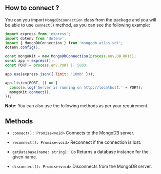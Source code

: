 ## How to connect ?

You can you import `MongoDbConnection` class from the package and you will be able to use `connect()` method, as you can see the following example:

```javascript
import express from 'express';
import dotenv from 'dotenv';
import { MongoDbConnection } from 'mongodb-atlas-sdk';
dotenv.config();

const mongoKit = new MongoDbConnection(process.env.DB_URI!);
const app = express();
const PORT = process.env.PORT || 5000;

app.use(express.json({ limit: '10mb' }));

app.listen(PORT, () => {
  console.log('Server is running on http://localhost:' + PORT);
  mongoKit.connect();
});
```

**Note:** You can also use the following methods as per your requirement.

## Methods

- `connect(): Promise<void>`
  Connects to the MongoDB server.

- `reconnect(): Promise<void>`
  Reconnect if the connection is lost.

- `getDatabase(name: string): Db`
  Returns a database instance for the given name.

- `disconnect(): Promise<void>`
  Disconnects from the MongoDB server.
